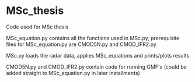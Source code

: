 # MSc_thesis
Code used for MSc thesis 

MSc_equation.py contains all the functions used in MSc.py, prerequisite files for MSc_equation.py are CMOD5N.py and CMOD_IFR2.py

MSc.py loads the radar data, applies MSc_equations and prints/plots results 

CMOD5N.py and CMOD_IFR2.py contain code for running GMF's (could be added straight to MSc_equation.py in later installments)
